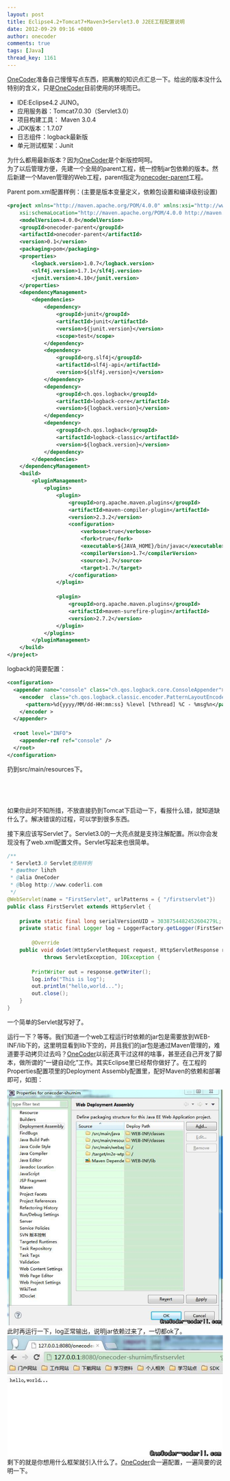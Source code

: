 ```yaml
---
layout: post
title: Eclipse4.2+Tomcat7+Maven3+Servlet3.0 J2EE工程配置说明
date: 2012-09-29 09:16 +0800
author: onecoder
comments: true
tags: [Java]
thread_key: 1161
---
```

<a href="http://www.coderli.com">OneCoder</a>准备自己慢慢写点东西，把离散的知识点汇总一下。给出的版本没什么特别的含义，只是<a href="http://www.coderli.com">OneCoder</a>目前使用的环境而已。
	<ul>
		<li>
			IDE:Eclipse4.2 JUNO。</li>
		<li>
			应用服务器：Tomcat7.0.30（Servlet3.0）</li>
		<li>
			项目构建工具： Maven 3.0.4</li>
		<li>
			JDK版本：1.7.07</li>
		<li>
			日志组件：logback最新版</li>
		<li>
			单元测试框架：Junit</li>
	</ul>
	<div>
		为什么都用最新版本？因为<a href="http://www.coderli.com">OneCoder</a>是个新版控呵呵。</div>
	<div>
		为了以后管理方便，先建一个全局的parent工程，统一控制jar包依赖的版本。然后新建一个Maven管理的Web工程，parent指定为<a href="https://code.google.com/p/onecoder/">onecoder-parent</a>工程。</div>

Parent pom.xml配置样例：(主要是版本变量定义，依赖包设置和编译级别设置)

```xml
<project xmlns="http://maven.apache.org/POM/4.0.0" xmlns:xsi="http://www.w3.org/2001/XMLSchema-instance"
	xsi:schemaLocation="http://maven.apache.org/POM/4.0.0 http://maven.apache.org/xsd/maven-4.0.0.xsd">
	<modelVersion>4.0.0</modelVersion>
	<groupId>onecoder-parent</groupId>
	<artifactId>onecoder-parent</artifactId>
	<version>0.1</version>
	<packaging>pom</packaging>
	<properties>
		<logback.version>1.0.7</logback.version>
		<slf4j.version>1.7.1</slf4j.version>
		<junit.version>4.10</junit.version>
	</properties>
	<dependencyManagement>
		<dependencies>
			<dependency>
				<groupId>junit</groupId>
				<artifactId>junit</artifactId>
				<version>${junit.version}</version>
				<scope>test</scope>
			</dependency>
			<dependency>
				<groupId>org.slf4j</groupId>
				<artifactId>slf4j-api</artifactId>
				<version>${slf4j.version}</version>
			</dependency>
			<dependency>
				<groupId>ch.qos.logback</groupId>
				<artifactId>logback-core</artifactId>
				<version>${logback.version}</version>
			</dependency>
			<dependency>
				<groupId>ch.qos.logback</groupId>
				<artifactId>logback-classic</artifactId>
				<version>${logback.version}</version>
			</dependency>
		</dependencies>
	</dependencyManagement>
	<build>
		<pluginManagement>
			<plugins>
				<plugin>
					<groupId>org.apache.maven.plugins</groupId>
					<artifactId>maven-compiler-plugin</artifactId>
					<version>2.3.2</version>
					<configuration>
						<verbose>true</verbose>
						<fork>true</fork>
						<executable>${JAVA_HOME}/bin/javac</executable>
						<compilerVersion>1.7</compilerVersion>
						<source>1.7</source>
						<target>1.7</target>
					</configuration>
				</plugin>

				<plugin>
					<groupId>org.apache.maven.plugins</groupId>
					<artifactId>maven-surefire-plugin</artifactId>
					<version>2.7.2</version>
				</plugin>
			</plugins>
		</pluginManagement>
	</build>
</project>
```
	
logback的简要配置：

```xml
<configuration>  
  <appender name="console" class="ch.qos.logback.core.ConsoleAppender">  
    <encoder  class="ch.qos.logback.classic.encoder.PatternLayoutEncoder">  
      <pattern>%d{yyyy/MM/dd-HH:mm:ss} %level [%thread] %C - %msg%n</pattern>  
    </encoder >  
  </appender>  
  
  <root level="INFO">  
    <appender-ref ref="console" />  
  </root>  
</configuration>  
```

<p>
	扔到src/main/resources下。</p>
<p style="text-align: center; ">
	<img alt="" src="/images/oldposts/9wt4N.jpg" /></p>
<p>
	&nbsp;</p>
<div>
	如果你此时不知所措，不放直接扔到Tomcat下启动一下，看报什么错，就知道缺什么了。解决错误的过程，可以学到很多东西。</div>

接下来应该写Servlet了。Servlet3.0的一大亮点就是支持注解配置。所以你会发现没有了web.xml配置文件。Servlet写起来也很简单。

```java
/**
 * Servlet3.0 Servlet使用样例
 * @author lihzh
 * @alia OneCoder
 * @blog http://www.coderli.com
 */
@WebServlet(name = "FirstServlet", urlPatterns = { "/firstservlet"})
public class FirstServlet extends HttpServlet {

	private static final long serialVersionUID = 3038754482452604279L;
	private static final Logger log = LoggerFactory.getLogger(FirstServlet.class);

        @Override
	public void doGet(HttpServletRequest request, HttpServletResponse response)
			throws ServletException, IOException {

		PrintWriter out = response.getWriter();
		log.info("This is log");
		out.println("hello,world...");
		out.close();
	}
}
```

<div>
	一个简单的Servlet就写好了。</div>

运行一下？等等。我们知道一个web工程运行时依赖的jar包是需要放到WEB-INF/lib下的，这里明显看到lib下空的，并且我们的jar包是通过Maven管理的，难道要手动拷贝过去吗？<a href="http://www.coderli.com">OneCoder</a>以前还真干过这样的啥事，甚至还自己开发了脚本，做所谓的&ldquo;一键自动化&rdquo;工作。其实Eclipse里已经帮你做好了。在工程的Properties配置项里的Deployment Assembly配置里，配好Maven的依赖和部署即可，如图：

<div style="text-align: center; ">
	<img alt="" src="/images/oldposts/e1swU.jpg" /></div>

<div>
	此时再运行一下，log正常输出，说明jar依赖过来了，一切都ok了。</div>
<div style="text-align: center; ">
	<img alt="" src="/images/oldposts/ddymn.jpg" /></div>
<div>
	剩下的就是你想用什么框架就引入什么了。<a href="http://www.coderli.com">OneCoder</a>会一遍配置，一遍简要的说明一下。</div>

